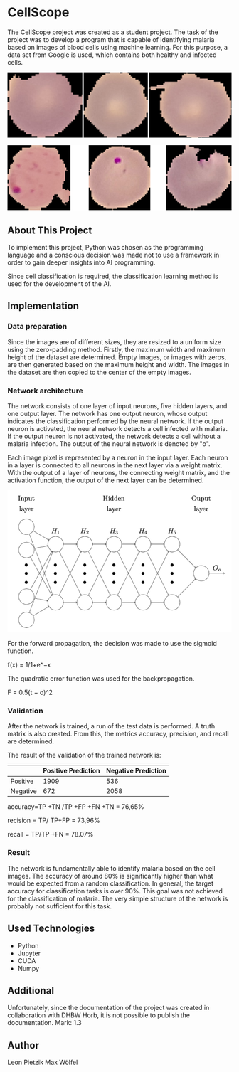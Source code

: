 # CellScope


The CellScope project was created as a student project. The task of the project was to develop a program that is capable of identifying malaria based on images of blood cells using machine learning. For this purpose, a data set from Google is used, which contains both healthy and infected cells.

![uninfected_cell](ImagesReadMe/uninfected.png?raw=true "Title")

![infected_cell](ImagesReadMe/Infected.png?raw=true "Title")

## About This Project

To implement this project, Python was chosen as the programming language and a conscious decision was made not to use a framework in order to gain deeper insights into AI programming.

Since cell classification is required, the classification learning method is used for the development of the AI.

## Implementation

### Data preparation
Since the images are of different sizes, they are resized to a uniform size using the zero-padding method. Firstly, the maximum width and maximum height of the dataset are determined. Empty images, or images with zeros, are then generated based on the maximum height and width. The images in the dataset are then copied to the center of the empty images.


### Network architecture

The network consists of one layer of input neurons, five hidden layers, and one output layer. The network has one output neuron, whose output indicates the classification performed by the neural network. If the output neuron is activated, the neural network detects a cell infected with malaria. If the output neuron is not activated, the network detects a cell without a malaria infection. The output of the neural network is denoted by "o".

Each image pixel is represented by a neuron in the input layer. Each neuron in a layer is connected to all neurons in the next layer via a weight matrix. With the output of a layer of neurons, the connecting weight matrix, and the activation function, the output of the next layer can be determined.


![NeuronalesNetz](ImagesReadMe/NeuronalesNetz.png?raw=true "Title")


For the forward propagation, the decision was made to use the sigmoid function. 

f(x) = 1/1+e^−x

The quadratic error function was used for the backpropagation.

F = 0.5(t − o)^2

### Validation
After the network is trained, a run of the test data is performed. A truth matrix is also created. From this, the metrics accuracy, precision, and recall are determined.

The result of the validation of the trained network is: 

| | Positive Prediction | Negative Prediction |
| ------- | --- | --- |
| Positive | 1909 | 536 |
| Negative | 672 | 2058 |

accuracy=TP +TN /TP +FP +FN +TN     = 76,65%

recision = TP/ TP+FP                = 73,96%

recall = TP/TP +FN                  = 78.07%

### Result

The network is fundamentally able to identify malaria based on the cell images. The accuracy of around 80% is significantly higher than what would be expected from a random classification. In general, the target accuracy for classification tasks is over 90%. This goal was not achieved for the classification of malaria. The very simple structure of the network is probably not sufficient for this task.

## Used Technologies

- Python
- Jupyter
- CUDA
- Numpy


## Additional 

Unfortunately, since the documentation of the project was created in collaboration with DHBW Horb, it is not possible to publish the documentation. Mark: 1.3

## Author

Leon Pietzik
Max Wölfel
